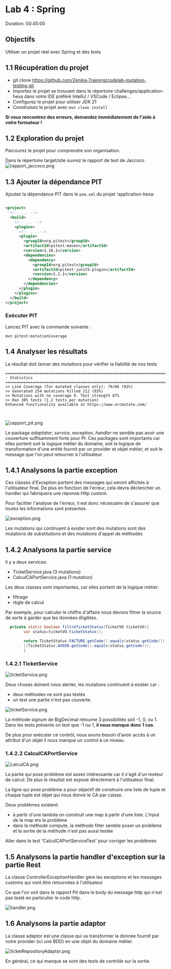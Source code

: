 # Lab 4 : Spring
Duration: 00:45:00

## Objectifs
Utiliser un projet réel avec Spring et des tests

## 1.1 Récupération du projet

- git clone https://github.com/Zenika-Training/codelab-mutation-testing.git
- Importez le projet se trouvant dans le répertoire challenges/application-hexa dans votre IDE préféré
  IntelliJ / VSCode / Eclipse...
- Configurez le projet pour utiliser JDK 21
- Construisez le projet avec `mvn clean install`

**Si vous rencontrez des erreurs, demandez immédiatement de l'aide à votre formateur !**

## 1.2 Exploration du projet

Parcourez le projet pour comprendre son organisation.

<div class="pb"></div>

Dans le répertoire target/site ouvrez le rapport de test de Jaccoco ![rapport_jaccoco.png](images/rapport_jaccoco.png)

## 1.3 Ajouter la dépendance PIT

Ajoutez la dépendance PIT dans le `pom.xml` du projet 'application-hexa:

```xml

<project>
  <!-- ... -->
  <build>
    <!-- ... -->
    <plugins>
      <!-- ... -->
      <plugin>
        <groupId>org.pitest</groupId>
        <artifactId>pitest-maven</artifactId>
        <version>1.16.1</version>
        <dependencies>
          <dependency>
            <groupId>org.pitest</groupId>
            <artifactId>pitest-junit5-plugin</artifactId>
            <version>1.2.1</version>
          </dependency>
        </dependencies>
      </plugin>
    </plugins>
  </build>
</project>
```

### Exécuter PIT

Lancez PIT avec la commande suivante :

```shell
mvn pitest:mutationCoverage
```

## 1.4 Analyser les résultats

Le résultat doit lancer des mutations pour vérifier la fiabilité de nos tests

```shell
================================================================================
- Statistics
================================================================================
>> Line Coverage (for mutated classes only): 79/86 (92%)
>> Generated 254 mutations Killed 212 (83%)
>> Mutations with no coverage 9. Test strength 87%
>> Ran 305 tests (1.2 tests per mutation)
Enhanced functionality available at https://www.arcmutate.com/



```

![rapport_pit.png](images/rapport_pit.png)

Le package *adaptator*, *service*, exception, *handler* ne semble pas avoir une couverture suffisamment forte pour PI.
Ces packages sont importants car elles portent soit la logique métier du domaine, soit la logique de transformation
d'une entité fournit par un provider et objet métier, et soit le message que l'on peut retourner à l'utilisateur.

## 1.4.1 Analysons la partie exception

Ces classes d'Exception portent des messages qui seront affichés à l'utilisateur final.
De plus en fonction de l'erreur, cela devra déclencher un handler qui fabriquera une réponse Http custom.

Pour faciliter l'analyse de l'erreur, il est donc nécessaire de s'assurer que toutes les informations sont présentes.

![exception.png](images/exception.png)

Les mutations qui continuent à exister sont des mutations sont des mutations de substitutions et des mutations d'appel
de méthodes

## 1.4.2 Analysons la partie service

Il y a deux services:

* TicketService.java (3 mutations)
* CalculCAPortService.java (1 mutation)

Les deux classes sont importantes, car elles portent de la logique métier:

* filtrage
* règle de calcul

Par exemple, pour calculer le chiffre d'affaire nous devons filtrer la source de sorte à garder que les données
éligibles.

```java
  private static boolean filtreTicketStatus(TicketVO ticketVO){
        var status=ticketVO.ticketStatus();

        return TicketStatus.FACTURE.getCode().equals(status.getCode())
        ||TicketStatus.AVOIR.getCode().equals(status.getCode());
        }
```

### 1.4.2.1 TicketService

![ticketService.png](images/ticketService.png)

Deux choses doivent nous alerter, les mutations continuent à exister car :

* deux méthodes ne sont pas testés
* un test une partie n'est pas couverte.

![ticketService.png](images/ticketService.png)

La méthode signum de BigDecimal retourne 3 possibilités soit -1, 0, ou 1.
Dans les tests présents on test que -1 ou 1, **il nous manque donc 1 cas**.

De plus pour exécuter ce contrôl, nous avons besoin d'avoir accès à un attribut d'un objet il nous manque un control à
ce niveau.

### 1.4.2.2 CalculCAPortService

![calculCA.png](images/calculCA.png)

La partie qui pose problème est assez intéressante car il s'agit d'un moteur de calcul.
De plus le résultat est exposé directement à l'utilisateur final.

La ligne qui pose problème a pour objectif de construire une liste de tuple et chaque tuple est objet qui nous donne le
CA par caisse.

Deux problèmes existent:

* à partir d'une lambda on construit une map à partir d'une liste. L'input de la map ets le problème
* dans la méthode compute, la méthode filter semble poser un problème et la sortie de la méthode n'est pas aussi testée

Aller dans le test 'CalculCAPortServiceTest' pour corriger les problèmes

## 1.5 Analysons la partie handler d'exception sur la partie Rest

La classe ControllerExceptionHandler gère les exceptions et les messages customs qui vont être retournées à
l'utilisateur

Ce que l'on voit dans le rapport Pit dans le body du message http qui n'est pas testé en particulier le code http.

![handler.png](images/handler.png)

## 1.6 Analysons la partie adaptor

La classe adaptor est une classe qui va transformer la donnée fournit par notre provider (ici une BDD) en une objet du
domaine
métier.

![ticketRepositoryAdaptor.png](images/ticketRepositoryAdaptor.png)

En général, ce qui manque se sont des tests de contrôle sur la sortie.



